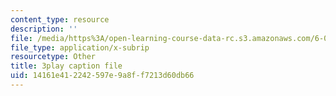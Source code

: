 ```yaml
---
content_type: resource
description: ''
file: /media/https%3A/open-learning-course-data-rc.s3.amazonaws.com/6-01sc-introduction-to-electrical-engineering-and-computer-science-i-spring-2011/14161e412242597e9a8ff7213d60db66_UGdXwvB6K-w.vtt
file_type: application/x-subrip
resourcetype: Other
title: 3play caption file
uid: 14161e41-2242-597e-9a8f-f7213d60db66
---
```

